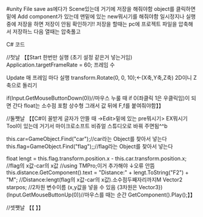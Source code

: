 #unity
File save as에다가 Scene있는데 거기에 저장을 해줘야함
object를 클릭하면 밑에 Add component가 있는데 맨밑에 있는 new뭐시기를 해줘야함
일시정지나 실행중에 저장을 하면 저장이 안됨
확인하기!!
저장을 할때는 pc에 프로젝트 파일을 압축해서 저장하느 다음 열때는 압축풀고

C# 코드

//첫날
【【Start 한번만 실행 
(초기 설정 같은거 넣는거임)
Application.targetFrameRate = 60; 프레임 수

Update 매 프레임 마다 실행
transform.Rotate(0, 0, 10);<-(X축,Y축,Z축)
2D이니 Z축으로 돌리기

 if(Input.GetMouseButtonDown(0))//마우스 누룰 때
 if 0(좌클릭 1은 우클릭임)이 되면 간다
 float는 소수점 포함 상수형 그래서 값 뒤에 F,f를 붙여줘야함】】

 //둘쨋날
 【【C#이 꼴받게 글자가 안뜰 때
→Edit>밑에 있는 pre뭐시기> EX뭐시기 Tool이 있는데 거기서 마이크로소프트 비쥬얼 스튜디오로 바꿔 주면됨^^b

 this.car=GameObject.Find("car");//car라는 Object를 찾아서 넣는다
 this.flag=GameObject.Find("flag");;//flag라는 Object를 찾아서 넣는다

 float lengt = this.flag.transform.position.x - this.car.transform.position.x;
  //flag의 x값-car의 x값
//using TMPro;이거 추가해야 ↓오류 안뜸
 this.distance.GetComponent<TextMeshProUGUI>().text = "Distance:" + lengt.ToString("F2") + "M";
                                         //Distance:lengt(flag의 x값-car의 x값).소수점두째자리까지M
Vector2 starpos;
//2차원 변수이름 (x,y값을 넣을 수 있음 {3차원은 Vector3})
(Input.GetMouseButtonUp(0))//마우스를 때는 순간
GetComponent<AudioSource>().Play();】】

 //셋쨋날
 【【 】】

